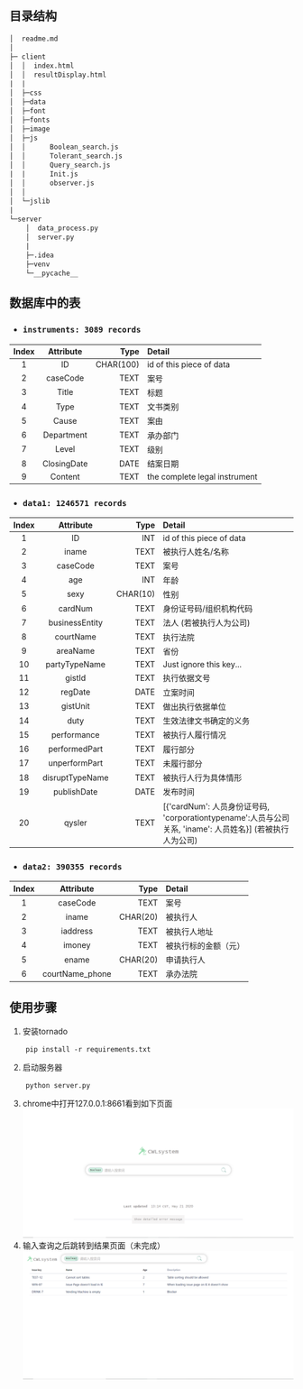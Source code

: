 ## 目录结构
```
│  readme.md
│  
├─ client
│  │  index.html
│  │  resultDisplay.html
|  |
│  ├─css
│  ├─data
│  ├─font
│  ├─fonts    
│  ├─image
│  ├─js
│  │      Boolean_search.js
│  │      Tolerant_search.js
│  │      Query_search.js
|  |      Init.js
│  │      observer.js
│  │     
│  └─jslib
|
└─server
    │  data_process.py
    │  server.py
    |
    ├─.idea
    ├─venv
    └─__pycache__
```            


## 数据库中的表
- ### ```instruments: 3089 records```

|  Index    |  Attribute     |  Type         |   Detail   |
|  :---:    |  :-------:     |  ---:         |   :---     |
|1          | ID             |     CHAR(100) | id of this piece of data |
|2          | caseCode       |     TEXT      | 案号|
|3          | Title          |     TEXT      | 标题|
|4          | Type           |     TEXT      | 文书类别|
|5          | Cause          |     TEXT      | 案由|
|6          | Department     |     TEXT      | 承办部门|
|7          | Level          |     TEXT      | 级别|
|8          | ClosingDate    |     DATE      | 结案日期|
|9          | Content        |     TEXT      | the complete legal instrument|

- ### ```data1: 1246571 records```

|  Index    |  Attribute     |  Type         |   Detail   |
|  :---:    |  :-------:     |  ---:         |   :---     |
|1          | ID             |     INT       | id of this piece of data |
|2          | iname          |     TEXT      | 被执行人姓名/名称|
|3          | caseCode       |     TEXT      | 案号|
|4          | age            |     INT       | 年龄|
|5          | sexy           |     CHAR(10)  | 性别|
|6          | cardNum        |     TEXT      | 身份证号码/组织机构代码|
|7          | businessEntity |     TEXT      | 法人 (若被执行人为公司)|
|8          | courtName      |     TEXT      | 执行法院|
|9          | areaName       |     TEXT      | 省份|
|10         | partyTypeName  |     TEXT      | Just ignore this key...|
|11         | gistId         |     TEXT      | 执行依据文号|
|12         | regDate        |     DATE      | 立案时间|
|13         | gistUnit       |     TEXT      | 做出执行依据单位|
|14         | duty           |     TEXT      | 生效法律文书确定的义务|
|15         | performance    |     TEXT      | 被执行人履行情况|
|16         | performedPart  |     TEXT      | 履行部分|
|17         | unperformPart  |     TEXT      | 未履行部分|
|18         | disruptTypeName|     TEXT      | 被执行人行为具体情形|
|19         | publishDate    |     DATE      | 发布时间|
|20         | qysler         |     TEXT      | [{'cardNum': 人员身份证号码, 'corporationtypename':人员与公司关系, 'iname': 人员姓名}] (若被执行人为公司)|

- ### ```data2: 390355 records```

|  Index    |  Attribute     |  Type         |   Detail   |
|  :---:    |  :-------:     |  ---:         |   :---     |
|1          | caseCode       |     TEXT      | 案号 |
|2          | iname          |     CHAR(20)  | 被执行人|
|3          | iaddress       |     TEXT      | 被执行人地址|
|4          | imoney         |     TEXT      | 被执行标的金额（元）|
|5          | ename          |     CHAR(20)  | 申请执行人|
|6          | courtName_phone|     TEXT      | 承办法院|

## 使用步骤
1. 安装tornado
```
    pip install -r requirements.txt
```
2. 启动服务器
```
    python server.py
```
3. chrome中打开127.0.0.1:8661看到如下页面
![index](client/image/index.jpg)
4. 输入查询之后跳转到结果页面（未完成）
![index](client/image/result.jpg)